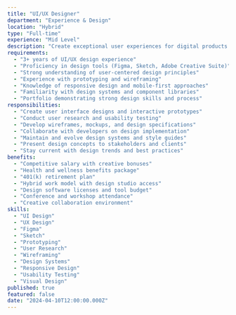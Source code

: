 ```yaml
---
title: "UI/UX Designer"
department: "Experience & Design"
location: "Hybrid"
type: "Full-time"
experience: "Mid Level"
description: "Create exceptional user experiences for digital products. Design intuitive interfaces using Figma, conduct user research, and collaborate with development teams."
requirements:
  - "3+ years of UI/UX design experience"
  - "Proficiency in design tools (Figma, Sketch, Adobe Creative Suite)"
  - "Strong understanding of user-centered design principles"
  - "Experience with prototyping and wireframing"
  - "Knowledge of responsive design and mobile-first approaches"
  - "Familiarity with design systems and component libraries"
  - "Portfolio demonstrating strong design skills and process"
responsibilities:
  - "Create user interface designs and interactive prototypes"
  - "Conduct user research and usability testing"
  - "Develop wireframes, mockups, and design specifications"
  - "Collaborate with developers on design implementation"
  - "Maintain and evolve design systems and style guides"
  - "Present design concepts to stakeholders and clients"
  - "Stay current with design trends and best practices"
benefits:
  - "Competitive salary with creative bonuses"
  - "Health and wellness benefits package"
  - "401(k) retirement plan"
  - "Hybrid work model with design studio access"
  - "Design software licenses and tool budget"
  - "Conference and workshop attendance"
  - "Creative collaboration environment"
skills:
  - "UI Design"
  - "UX Design"
  - "Figma"
  - "Sketch"
  - "Prototyping"
  - "User Research"
  - "Wireframing"
  - "Design Systems"
  - "Responsive Design"
  - "Usability Testing"
  - "Visual Design"
published: true
featured: false
date: "2024-04-10T12:00:00.000Z"
---
```

